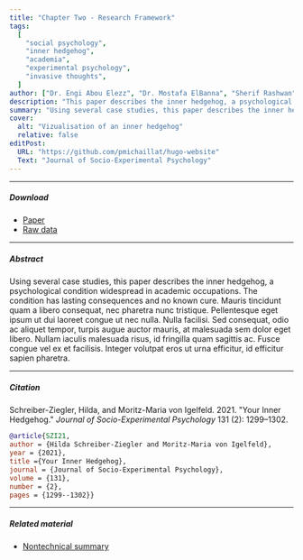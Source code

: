 ```yaml
---
title: "Chapter Two - Research Framework"
tags:
  [
    "social psychology",
    "inner hedgehog",
    "academia",
    "experimental psychology",
    "invasive thoughts",
  ]
author: ["Dr. Engi Abou Elezz", "Dr. Mostafa ElBanna", "Sherif Rashwan"]
description: "This paper describes the inner hedgehog, a psychological condition widespread in academia. Published in the Journal of Socio-Experimental Psychology, 2021."
summary: "Using several case studies, this paper describes the inner hedgehog, a psychological condition widespread in academic occupations. The condition has lasting consequences and no known cure."
cover:
  alt: "Vizualisation of an inner hedgehog"
  relative: false
editPost:
  URL: "https://github.com/pmichaillat/hugo-website"
  Text: "Journal of Socio-Experimental Psychology"
---
```


---

##### Download

- [Paper](paper3.pdf)
- [Raw data](https://github.com/pmichaillat/recession-indicator)

---

##### Abstract

Using several case studies, this paper describes the inner hedgehog, a psychological condition widespread in academic occupations. The condition has lasting consequences and no known cure. Mauris tincidunt quam a libero consequat, nec pharetra nunc tristique. Pellentesque eget ipsum ut dui laoreet congue ut nec nulla. Nulla facilisi. Sed consequat, odio ac aliquet tempor, turpis augue auctor mauris, at malesuada sem dolor eget libero. Nullam iaculis malesuada risus, id fringilla quam sagittis ac. Fusce congue vel ex et facilisis. Integer volutpat eros ut urna efficitur, id efficitur sapien pharetra.

---

##### Citation

Schreiber-Ziegler, Hilda, and Moritz-Maria von Igelfeld. 2021. "Your Inner Hedgehog." _Journal of Socio-Experimental Psychology_ 131 (2): 1299–1302.

```BibTeX
@article{SZI21,
author = {Hilda Schreiber-Ziegler and Moritz-Maria von Igelfeld},
year = {2021},
title ={Your Inner Hedgehog},
journal = {Journal of Socio-Experimental Psychology},
volume = {131},
number = {2},
pages = {1299--1302}}
```

---

##### Related material

- [Nontechnical summary](https://www.alexandermccallsmith.com/book/your-inner-hedgehog)
